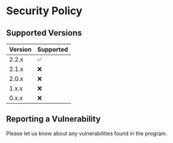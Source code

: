 # Security Policy

## Supported Versions

| Version | Supported          |
| ------- | ------------------ |
| 2.2.x   | :white_check_mark: |
| 2.1.x   | :x:                |
| 2.0.x   | :x:                |
| 1.x.x   | :x:                |
| 0.x.x   | :x:                |

## Reporting a Vulnerability

Please let us know about any vulnerabilities found in the program.
